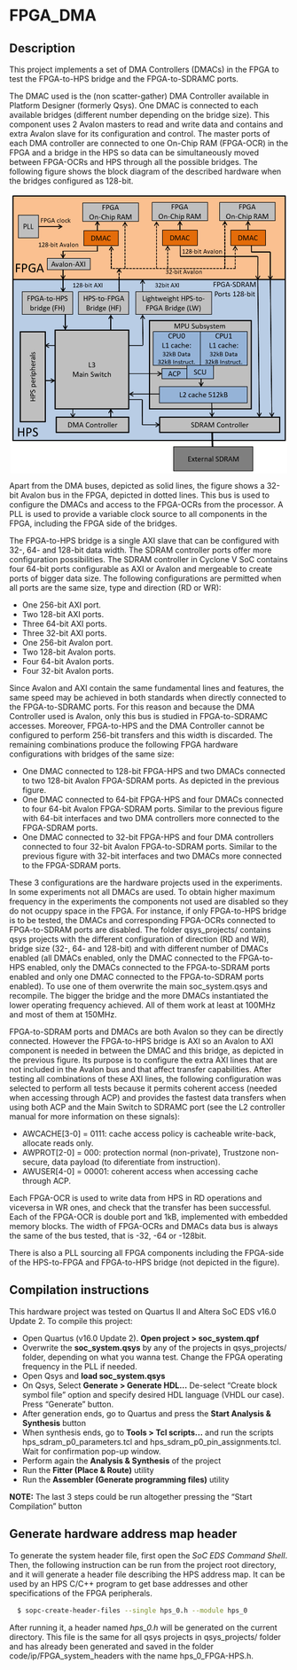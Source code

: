 FPGA_DMA
===========

Description
------------
This project implements a set of DMA Controllers (DMACs) in the FPGA to test the FPGA-to-HPS bridge and the FPGA-to-SDRAMC ports.

The DMAC used is the (non scatter-gather) DMA Controller available in Platform Designer (formerly Qsys). One DMAC is connected to each available bridges (different number depending on the bridge size). This component uses 2 Avalon
masters to read and write data and contains and extra Avalon slave for its
configuration and control. The master ports of each DMA controller
are connected to one On-Chip RAM (FPGA-OCR) in the FPGA and a bridge in the
HPS so data can be simultaneously moved between FPGA-OCRs and HPS through
all the possible bridges. The following figure shows the block diagram
of the described hardware when the bridges configured as 128-bit.

<p align="center">
  <img src="https://raw.githubusercontent.com/UviDTE-FPSoC/CycloneVSoC-time-measurements/master/figures/fpga-hps-hw.png" width="500" align="middle" alt="Cyclone V SoC with DMACs in the FPGA" />
</p>

Apart from the
DMA buses, depicted as solid lines, the figure shows a 32-bit Avalon bus in
the FPGA, depicted in dotted lines. This bus is used to configure the DMACs
and access to the FPGA-OCRs from the processor. A PLL is
used to provide a variable clock source to all components in the FPGA,
including the FPGA side of the bridges.

The FPGA-to-HPS bridge is a single AXI slave that can be configured with
32-, 64- and 128-bit data width. The SDRAM controller ports offer more
configuration possibilities. The SDRAM controller in Cyclone V SoC contains
four 64-bit ports configurable as AXI or Avalon and mergeable to create
ports of bigger data size. The following configurations are permitted when
all ports are the same size, type and direction (RD or WR):

* One 256-bit AXI port.
* Two 128-bit AXI ports.
* Three 64-bit AXI ports.
* Three 32-bit AXI ports.
* One 256-bit Avalon port.
* Two 128-bit Avalon ports.
* Four 64-bit Avalon ports.
* Four 32-bit Avalon ports.

Since Avalon and AXI contain the same fundamental lines and features,
the same speed may be achieved in both standards when directly
connected to the FPGA-to-SDRAMC ports. For this reason
and because the DMA Controller used is Avalon, only this bus is studied
in FPGA-to-SDRAMC accesses. Moreover, FPGA-to-HPS and the DMA Controller
cannot be configured to perform 256-bit transfers and this width is discarded.
The remaining combinations produce the following FPGA hardware configurations
with bridges of the same size:

* One DMAC connected to 128-bit FPGA-HPS and two DMACs
connected to two 128-bit Avalon FPGA-SDRAM ports. As depicted
in the previous figure.
* One DMAC connected to 64-bit FPGA-HPS and four DMACs
connected to four 64-bit Avalon FPGA-SDRAM ports. Similar to the previous figure
with 64-bit interfaces and two DMA controllers more connected to the FPGA-SDRAM ports.
* One DMAC connected to 32-bit FPGA-HPS and four DMA controllers
connected to four 32-bit Avalon FPGA-to-SDRAM ports. Similar to the previous figure
with 32-bit interfaces and two DMACs more connected to the FPGA-SDRAM ports.

These 3 configurations are the hardware projects used in the experiments.
In some experiments not all DMACs are used. To obtain higher maximum frequency
in the experiments the components not used
are disabled so they do not ocuppy space in the FPGA. For instance,
if only FPGA-to-HPS bridge is to be tested, the DMACs and corresponding
FPGA-OCRs connected to FPGA-to-SDRAM ports are disabled. The folder qsys_projects/ contains qsys projects with the different configuration of direction (RD and WR), bridge size (32-, 64- and 128-bit) and with different number of DMACs enabled (all DMACs enabled, only the DMAC connected to the FPGA-to-HPS enabled, only the DMACs connected to the FPGA-to-SDRAM ports enabled and only one DMAC connected to the FPGA-to-SDRAM ports enabled). To use one of them overwrite the main soc_system.qsys and recompile. The bigger the bridge and the more DMACs instantiated the lower operating frequency achieved. All of them work at least at 100MHz and most of them at 150MHz.

FPGA-to-SDRAM ports and DMACs are both Avalon so they can be directly connected.
However the FPGA-to-HPS bridge is AXI so an Avalon to AXI component is needed
in between the DMAC and this bridge, as depicted in the previous figure.
Its purpose is to configure the extra AXI lines that are not included in the
Avalon bus and that affect transfer capabilities. After testing all
combinations of these AXI lines, the following configuration was selected
to perform all tests because it permits coherent access (needed when accessing
through ACP) and provides the fastest data transfers when using both ACP
and the Main Switch to SDRAMC port (see the L2 controller manual for more information
on these signals):

  * AWCACHE[3-0] = 0111: cache access policy is cacheable write-back, allocate reads only.
  * AWPROT[2-0] = 000: protection normal (non-private), Trustzone non-secure, data payload (to diferentiate from instruction).
  * AWUSER[4-0] = 00001: coherent access when accessing cache through ACP.

Each FPGA-OCR is used to write data from HPS in RD operations and viceversa
in WR ones, and check that the transfer has been successful. Each of the
FPGA-OCR is double port and 1kB, implemented with embedded memory blocks.
The width of FPGA-OCRs and DMACs data bus is always the same of the bus
tested, that is -32, -64 or -128bit.

There is also a PLL sourcing all FPGA components including the FPGA-side of the HPS-to-FPGA and FPGA-to-HPS bridge (not depicted in the figure).


Compilation instructions
--------------------------

This hardware project was tested on Quartus II and Altera SoC EDS v16.0 Update 2. To compile this project:

* Open Quartus (v16.0 Update 2). **Open project > soc_system.qpf**
* Overwrite the **soc_system.qsys** by any of the projects in qsys_projects/ folder, depending on what you wanna test. Change the FPGA operating frequency in the PLL if needed.
* Open Qsys and **load soc_system.qsys**
* On Qsys, Select **Generate > Generate HDL...** De-select “Create block symbol file” option and specify desired HDL language (VHDL our case). Press “Generate” button.
* After generation ends, go to Quartus and press the **Start Analysis & Synthesis** button
* When synthesis ends, go to **Tools > Tcl scripts...** and run the scripts hps_sdram_p0_parameters.tcl and hps_sdram_p0_pin_assignments.tcl. Wait for confirmation pop-up window.
* Perform again the **Analysis & Synthesis** of the project
* Run the **Fitter (Place & Route)** utility
* Run the **Assembler (Generate programming files)** utility

**NOTE:** The last 3 steps could be run altogether pressing the “Start Compilation” button


Generate hardware address map header
-----------------------------------------

To generate the system header file, first open the *SoC EDS Command Shell*. Then, the following instruction can be run from the project root directory, and it will generate a header file describing the HPS address map. It can be used by an HPS C/C++ program to get base addresses and other specifications of the FPGA
peripherals.
```bash
  $ sopc-create-header-files --single hps_0.h --module hps_0
```
After running it, a header named *hps_0.h* will be generated on the current directory. This file is the same for all qsys projects in qsys_projects/ folder and has already been generated and saved in the folder code/ip/FPGA_system_headers with the name hps_0_FPGA-HPS.h.
